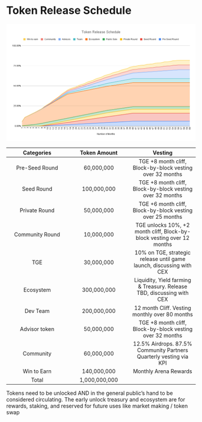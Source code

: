 # Token Release Schedule



![](<../../.gitbook/assets/Token Release Schedule (2).png>)

<table><thead><tr><th width="150" align="center">Categories</th><th width="150" align="center">Token Amount</th><th align="center">Vesting</th></tr></thead><tbody><tr><td align="center">Pre-Seed Round</td><td align="center">60,000,000</td><td align="center">TGE +8 month cliff, Block-by-block vesting over 32 months</td></tr><tr><td align="center">Seed Round</td><td align="center">100,000,000</td><td align="center">TGE +8 month cliff, Block-by-block vesting over 32 months</td></tr><tr><td align="center">Private Round</td><td align="center">50,000,000</td><td align="center">TGE +6 month cliff, Block-by-block vesting over 25 months</td></tr><tr><td align="center">Community Round</td><td align="center">10,000,000</td><td align="center">TGE unlocks 10%, +2 month cliff, Block-by-block vesting over 12 months</td></tr><tr><td align="center">TGE</td><td align="center">30,000,000</td><td align="center">10% on TGE, strategic release until game launch, discussing with CEX</td></tr><tr><td align="center">Ecosystem</td><td align="center">300,000,000</td><td align="center">Liquidity, Yield farming &#x26; Treasury. Release TBD, discussing with CEX</td></tr><tr><td align="center">Dev Team</td><td align="center">200,000,000</td><td align="center">12 month Cliff. Vesting monthly over 80 months</td></tr><tr><td align="center">Advisor token</td><td align="center">50,000,000</td><td align="center">TGE +8 month cliff, Block-by-block vesting over 32 months</td></tr><tr><td align="center">Community</td><td align="center">60,000,000</td><td align="center">12.5% Airdrops. 87.5% Community Partners Quarterly vesting via KPI</td></tr><tr><td align="center">Win to Earn</td><td align="center">140,000,000</td><td align="center">Monthly Arena Rewards</td></tr><tr><td align="center">Total</td><td align="center">1,000,000,000</td><td align="center"></td></tr></tbody></table>

Tokens need to be unlocked AND in the general public’s hand to be considered circulating. The early unlock treasury and ecosystem are for rewards, staking, and reserved for future uses like market making / token swap
